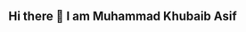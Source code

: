 ## Hi there 👋 I am Muhammad Khubaib Asif

<!--A passionate programmer from Pakistan
**Khubaib2024/Khubaib2024** is a ✨ _special_ ✨ repository because its `README.md` (this file) appears on your GitHub profile.

Here are some ideas to get you started:

- 🔭 I’m currently working on ...
- 🌱 I’m currently learning ...Coding
- 👯 I’m looking to collaborate on ...
- 🤔 I’m looking for help with ...
- 💬 Ask me about ...
- 📫 How to reach me: ...mka4140141@gmail.com
- 😄 Pronouns: ...he
- ⚡ Fun fact: ...
-->
